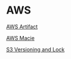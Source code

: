 # AWS

[AWS Artifact](/aws/solution-architect-associate/aws-artifact)

[AWS Macie](/aws/solution-architect-associate/aws-macie)

[S3 Versioning and Lock](/aws/solution-architect-associate/s3-version-and-lock)


